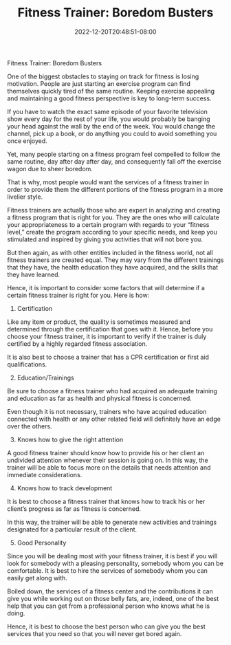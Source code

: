 ﻿---
title: "Fitness Trainer: Boredom Busters"
date: 2022-12-20T20:48:51-08:00
description: "Fitness Tips for Web Success"
featured_image: "/images/Fitness.jpg"
tags: ["Fitness"]
---

Fitness Trainer: Boredom Busters

One of the biggest obstacles to staying on track for fitness is losing motivation. People are just starting an exercise program can find themselves quickly tired of the same routine. Keeping exercise appealing and maintaining a good fitness perspective is key to long-term success.

If you have to watch the exact same episode of your favorite television show every day for the rest of your life, you would probably be banging your head against the wall by the end of the week. You would change the channel, pick up a book, or do anything you could to avoid something you once enjoyed.

Yet, many people starting on a fitness program feel compelled to follow the same routine, day after day after day, and consequently fall off the exercise wagon due to sheer boredom.

That is why, most people would want the services of a fitness trainer in order to provide them the different portions of the fitness program in a more livelier style.

Fitness trainers are actually those who are expert in analyzing and creating a fitness program that is right for you. They are the ones who will calculate your appropriateness to a certain program with regards to your “fitness level,” create the program according to your specific needs, and keep you stimulated and inspired by giving you activities that will not bore you.

But then again, as with other entities included in the fitness world, not all fitness trainers are created equal. They may vary from the different trainings that they have, the health education they have acquired, and the skills that they have learned.

Hence, it is important to consider some factors that will determine if a certain fitness trainer is right for you. Here is how:

1. Certification

Like any item or product, the quality is sometimes measured and determined through the certification that goes with it. Hence, before you choose your fitness trainer, it is important to verify if the trainer is duly certified by a highly regarded fitness association.

It is also best to choose a trainer that has a CPR certification or first aid qualifications.

2. Education/Trainings

Be sure to choose a fitness trainer who had acquired an adequate training and education as far as health and physical fitness is concerned.

Even though it is not necessary, trainers who have acquired education connected with health or any other related field will definitely have an edge over the others.

3. Knows how to give the right attention

A good fitness trainer should know how to provide his or her client an undivided attention whenever their session is going on. In this way, the trainer will be able to focus more on the details that needs attention and immediate considerations.

4. Knows how to track development

It is best to choose a fitness trainer that knows how to track his or her client’s progress as far as fitness is concerned.

In this way, the trainer will be able to generate new activities and trainings designated for a particular result of the client.

5. Good Personality

Since you will be dealing most with your fitness trainer, it is best if you will look for somebody with a pleasing personality, somebody whom you can be comfortable. It is best to hire the services of somebody whom you can easily get along with.

Boiled down, the services of a fitness center and the contributions it can give you while working out on those belly fats, are, indeed, one of the best help that you can get from a professional person who knows what he is doing.

Hence, it is best to choose the best person who can give you the best services that you need so that you will never get bored again.

